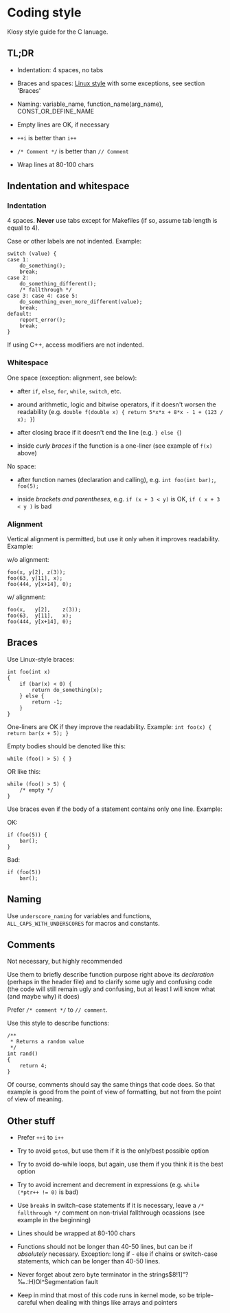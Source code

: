 # Coding style

Klosy style guide for the C lanuage.

## TL;DR
- Indentation: 4 spaces, no tabs

- Braces and spaces:
[Linux style](https://www.kernel.org/doc/html/v4.13/process/coding-style.html#placing-braces-and-spaces)
with some exceptions, see section 'Braces'

- Naming: variable_name, function_name(arg_name), CONST_OR_DEFINE_NAME

- Empty lines are OK, if necessary

- `++i` is better than `i++`

- `/* Comment */` is better than `// Comment`

- Wrap lines at 80-100 chars

## Indentation and whitespace

### Indentation
4 spaces. **Never** use tabs except for Makefiles (if so, assume
tab length is equal to 4).

Case or other labels are not indented. Example:
```
switch (value) {
case 1:
    do_something();
    break;
case 2:
    do_something_different();
    /* fallthrough */
case 3: case 4: case 5:
    do_something_even_more_different(value);
    break;
default:
    report_error();
    break;
}
```

If using C++, access modifiers are not indented.

### Whitespace
One space (exception: alignment, see below):

- after `if`, `else`, `for`, `while`, `switch`, etc.

- around arithmetic, logic and bitwise operators, if it doesn't worsen the readability
(e.g. `double f(double x) { return 5*x*x + 8*x - 1 + (123 / x); }`)

- after closing brace if it doesn't end the line (e.g. `} else {`)

- inside *curly braces* if the function is a one-liner (see example of `f(x)` above)

No space:

- after function names (declaration and calling), e.g. `int foo(int bar);`, `foo(5);`

- inside *brackets and parentheses*, e.g. `if (x + 3 < y)` is OK, `if ( x + 3 < y )` is bad

### Alignment
Vertical alignment is permitted, but use it only when it improves readability. Example:

w/o alignment:
```
foo(x, y[2], z(3));
foo(63, y[11], x);
foo(444, y[x+14], 0);
```

w/ alignment:
```
foo(x,   y[2],    z(3));
foo(63,  y[11],   x);
foo(444, y[x+14], 0);
```

## Braces
Use Linux-style braces:

```
int foo(int x)
{
    if (bar(x) < 0) {
        return do_something(x);
    } else {
        return -1;
    }
}
```

One-liners are OK if they improve the readability. Example:
`int foo(x) { return bar(x + 5); }`

Empty bodies should be denoted like this:
```
while (foo() > 5) { }
```
OR like this:
```
while (foo() > 5) {
    /* empty */
}
```

Use braces even if the body of a statement contains only one line. Example:

OK:
```
if (foo(5)) {
    bar();
}
```
Bad:
```
if (foo(5))
    bar();
```

## Naming
Use `underscore_naming` for variables and functions,
`ALL_CAPS_WITH_UNDERSCORES` for macros and constants.

## Comments
Not necessary, but highly recommended

Use them to briefly describe function purpose right above its *declaration* (perhaps in
the header file) and to clarify some ugly and confusing code (the code will still
remain ugly and confusing, but at least I will know what (and maybe why) it does)

Prefer `/* comment */` to `// comment`.

Use this style to describe functions:
```
/**
 * Returns a random value
 */
int rand()
{
    return 4;
}
```

Of course, comments should say the same things that code does.
So that example is good from the point of view of formatting, but not from
the point of view of meaning.

## Other stuff
- Prefer `++i` to `i++`

- Try to avoid `goto`s, but use them if it is the only/best possible option

- Try to avoid do-while loops, but again, use them if you think it is the best option

- Try to avoid increment and decrement in expressions (e.g. `while (*ptr++ != 0)` is bad)

- Use `break`s in switch-case statements if it is necessary, leave a `/* fallthrough */` comment
on non-trivial fallthrough ocassions (see example in the beginning)

- Lines should be wrapped at 80-100 chars

- Functions should not be longer than 40-50 lines, but can be if *absolutely* necessary.
Exception: long if - else if chains or switch-case statements, which can be longer than 40-50 lines.

- Never forget about zero byte terminator in the strings$8!1]"?‰.:H)Ol^Segmentation fault

- Keep in mind that most of this code runs in kernel mode, so be triple-careful when
dealing with things like arrays and pointers
